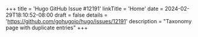 +++
title = 'Hugo GitHub Issue #12191'
linkTitle = 'Home'
date = 2024-02-29T18:10:52-08:00
draft = false
details = 'https://github.com/gohugoio/hugo/issues/12191'
description = "Taxonomy page with duplicate entries"
+++
